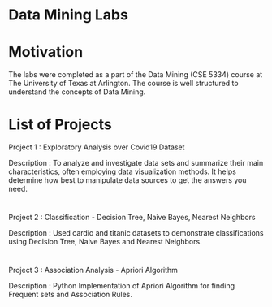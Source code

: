 # Data Mining Labs

# Motivation
The labs were completed as a part of the Data Mining (CSE 5334) course at The University of Texas at Arlington. The course is well structured to understand the concepts of Data Mining.

# List of Projects

Project 1 : Exploratory Analysis over Covid19 Dataset

Description : To analyze and investigate data sets and summarize their main characteristics, often employing data visualization methods. It helps determine how best to manipulate data sources to get the answers you need.

# 

Project 2 : Classification - Decision Tree, Naive Bayes, Nearest Neighbors

Description : Used cardio and titanic datasets to demonstrate classifications using Decision Tree, Naive Bayes and Nearest Neighbors.

# 

Project 3 : Association Analysis - Apriori Algorithm

Description : Python Implementation of Apriori Algorithm for finding Frequent sets and Association Rules.


